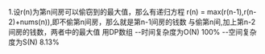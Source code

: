 1.设r(n)为第n间房可以偷窃到的最大值，那么有递归方程
 r(n) = max(r(n-1),r(n-2)+nums(n)),即不偷第n间房，那么就是第n-1间房的钱数
 与偷第n间,加上第n-2间房的钱数，两者中的最大值
用DP数组
--时间复杂度为O(N) 100%
--空间复杂度为S(N) 8.13%
